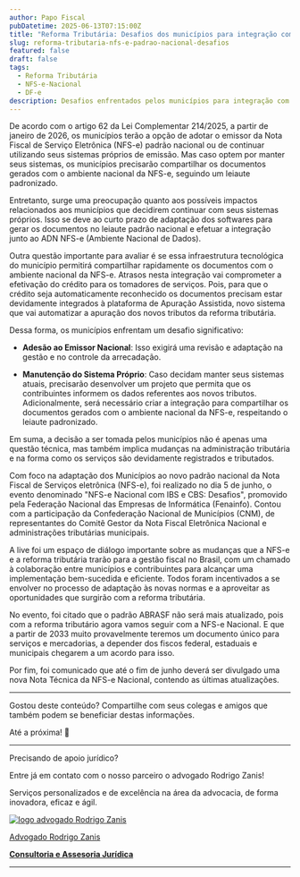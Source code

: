 ```yaml
---
author: Papo Fiscal
pubDatetime: 2025-06-13T07:15:00Z
title: "Reforma Tributária: Desafios dos municípios para integração com a NFS-e padrão nacional"
slug: reforma-tributaria-nfs-e-padrao-nacional-desafios
featured: false
draft: false
tags:
  - Reforma Tributária
  - NFS-e-Nacional
  - DF-e
description: Desafios enfrentados pelos municípios para integração com o Ambiente de Dados Nacional da NFS-e em atendimento a reforma tributária.
---
```


De acordo com o artigo 62 da Lei Complementar 214/2025, a partir de janeiro de 2026, os municípios terão a opção de adotar o emissor da Nota Fiscal de Serviço Eletrônica (NFS-e) padrão nacional ou de continuar utilizando seus sistemas próprios de emissão. Mas caso optem por manter seus sistemas, os municípios precisarão compartilhar os documentos gerados com o ambiente nacional da NFS-e, seguindo um leiaute padronizado.

Entretanto, surge uma preocupação quanto aos possíveis impactos relacionados aos municípios que decidirem continuar com seus sistemas próprios. Isso se deve ao curto prazo de adaptação dos softwares para gerar os documentos no leiaute padrão nacional e efetuar a integração junto ao ADN NFS-e (Ambiente Nacional de Dados).

Outra questão importante para avaliar é se essa infraestrutura tecnológica do município permitirá compartilhar rapidamente os documentos com o ambiente nacional da NFS-e. Atrasos nesta integração vai comprometer a efetivação do crédito para os tomadores de serviços. Pois, para que o crédito seja automaticamente reconhecido os documentos precisam estar devidamente integrados à plataforma de Apuração Assistida, novo sistema que vai automatizar a apuração dos novos tributos da reforma tributária.

Dessa forma, os municípios enfrentam um desafio significativo:

- **Adesão ao Emissor Nacional**: Isso exigirá uma revisão e adaptação na gestão e no controle da arrecadação.

- **Manutenção do Sistema Próprio**: Caso decidam manter seus sistemas atuais, precisarão desenvolver um projeto que permita que os contribuintes informem os dados referentes aos novos tributos. Adicionalmente, será necessário criar a integração para compartilhar os documentos gerados com o ambiente nacional da NFS-e, respeitando o leiaute padronizado.

Em suma, a decisão a ser tomada pelos municípios não é apenas uma questão técnica, mas também implica mudanças na administração tributária e na forma como os serviços são devidamente registrados e tributados.

Com foco na adaptação dos Municípios ao novo padrão nacional da Nota Fiscal de Serviços eletrônica (NFS-e), foi realizado no dia 5 de junho, o evento denominado "NFS-e Nacional com IBS e CBS: Desafios", promovido pela Federação Nacional das Empresas de Informática (Fenainfo). Contou com a participação da Confederação Nacional de Municípios (CNM), de representantes do Comitê Gestor da Nota Fiscal Eletrônica Nacional e administrações tributárias municipais.

A live foi um espaço de diálogo importante sobre as mudanças que a NFS-e e a reforma tributária trarão para a gestão fiscal no Brasil, com um chamado à colaboração entre municípios e contribuintes para alcançar uma implementação bem-sucedida e eficiente. Todos foram incentivados a se envolver no processo de adaptação às novas normas e a aproveitar as oportunidades que surgirão com a reforma tributária.

No evento, foi citado que o padrão ABRASF não será mais atualizado, pois com a reforma tributário agora vamos seguir com a NFS-e Nacional. E que a partir de 2033 muito provavelmente teremos um documento único para serviços e mercadorias, a depender dos fiscos federal, estaduais e municipais chegarem a um acordo para isso.

Por fim, foi comunicado que até o fim de junho deverá ser divulgado uma nova Nota Técnica da NFS-e Nacional, contendo as últimas atualizações.

---

Gostou deste conteúdo? Compartilhe com seus colegas e amigos que também podem se beneficiar destas informações.

Até a próxima! 👋

---

Precisando de apoio jurídico?

Entre já em contato com o nosso parceiro o advogado Rodrigo Zanis!

Serviços personalizados e de excelência na área da advocacia, de forma inovadora, eficaz e ágil.

<div class="text-center gap-0 shadow-[0.1rem_0.2rem_0.2rem_0.2rem_lightgray] rounded-2xl box-border transition ease-in-out delay-150 hover:scale-105 hover:-translate-y-1 p-3">
  <a href="https://rodrigozanis.adv.br" target="_blank" class="no-underline hover:underline">
    <div>
      <img src="/assets/logo-rz-consultoria-e-assessoria-juridica.png" class="h-48 w-48 mx-auto" alt="logo advogado Rodrigo Zanis">
      <p class="text-xl font-medium text-black">Advogado Rodrigo Zanis</p>
      <strong class="text-slate-500">Consultoria e Assesoria Jurídica</strong>
    </div>
  </a>
</div>

---
